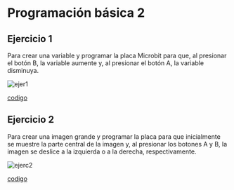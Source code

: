 # Programación básica 2

## Ejercicio 1

Para crear una variable y programar la placa Microbit para que, al presionar el botón B, la variable aumente y, al presionar el botón A, la variable disminuya.

![ejer1](https://user-images.githubusercontent.com/114906855/206126048-0333cebf-bfa9-4b7e-97a1-0dfe8a00318b.png)

[codigo](codejer1.hex)

## Ejercicio 2

Para crear una imagen grande y programar la placa para que inicialmente se muestre la parte central de la imagen y, al presionar los botones A y B, la imagen se deslice a la izquierda o a la derecha, respectivamente. 

![ejerc2](https://user-images.githubusercontent.com/114906855/206126118-c1c5a28a-8727-4b29-89af-bb24cb99b93e.png)

[codigo](codejer2.hex)
